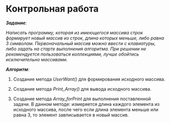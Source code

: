 # Контрольная работа
*__Задание__:* 

*Написать программу, которая из имеющегося массива строк формирует новый массив из строк, длина которых меньше, либо равна 3 символам. Первоначальный массив можно ввести с клавиатуры, либо задать на старте выполнения алгоритма. При решении не рекомендуется пользоваться коллекциями, лучше обойтись исключительно массивами.*

*__Алгоритм__:*

1. Создание метода _UserWant()_ для формирования исходного массива.

2. Создание метода _Print_Array()_ для вывода исходного массива.

3. Создание метода _Array_forPrint_ для выполнения поставленной задачи. В данном методе: измеряется длина каждого элемента из исходного массива, после чего если длина элемента меньше или равна 3, то элемент завписывается в новый массив.